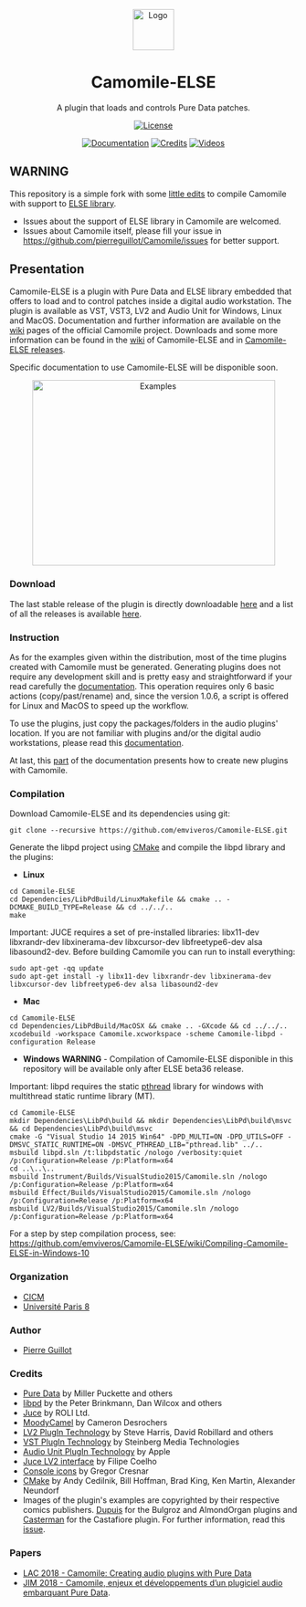 <p align="center">
  <a href="https://github.com/pierreguillot/Camomile/wiki">
    <img src="https://user-images.githubusercontent.com/1409918/37906678-2b998b0a-3103-11e8-946a-10df0f3d2eca.png" alt="Logo" width=72 height=72>
  </a>
  <h1 align="center">Camomile-ELSE</h1>
  <p align="center">
    A plugin that loads and controls Pure Data patches.
  </p>
  <p align="center">
    <a href="https://github.com/pierreguillot/Camomile/blob/master/LICENSE"><img src="https://img.shields.io/badge/license-GPL--v3-blue.svg" alt="License"></a>
  </p>
  <p align="center">
    <a href="https://github.com/pierreguillot/Camomile/wiki"><img src="https://img.shields.io/badge/@-documentation-blue.svg" alt="Documentation"></a>
    <a href="https://github.com/pierreguillot/Camomile/wiki/Credits"><img src="https://img.shields.io/badge/@-credits-blue.svg" alt="Credits"></a>
    <a href="https://vimeo.com/album/4639971"><img src="https://img.shields.io/badge/@-videos-blue.svg" alt="Videos"></a>
  </p>
</p>

## WARNING
This repository is a simple fork with some [little edits](https://github.com/pierreguillot/Camomile/issues/214#issuecomment-704670696) to compile Camomile with support to [ELSE library](https://github.com/porres/pd-else).
- Issues about the support of ELSE library in Camomile are welcomed.
- Issues about Camomile itself, please fill your issue in https://github.com/pierreguillot/Camomile/issues for better support.

## Presentation

Camomile-ELSE is a plugin with Pure Data and ELSE library embedded that offers to load and to control patches inside a digital audio workstation. The plugin is available as VST, VST3, LV2 and Audio Unit for Windows, Linux and MacOS. Documentation and further information are available on the [wiki](https://github.com/pierreguillot/Camomile/wiki) pages of the official Camomile project. Downloads and some more information can be found in the [wiki](https://github.com/emviveros/Camomile-ELSE/wiki) of Camomile-ELSE and in [Camomile-ELSE releases](https://github.com/emviveros/Camomile-ELSE/releases).

Specific documentation to use Camomile-ELSE will be disponible soon.

<p align="center">
<img src="https://user-images.githubusercontent.com/1409918/35470969-05182302-0353-11e8-90b5-d37450206adf.png" alt="Examples" width=425 height=325>
</p>

### Download

The last stable release of the plugin is directly downloadable [here](https://github.com/emviveros/Camomile-ELSE/releases/latest) and a list of all the releases is available [here](https://github.com/emviveros/Camomile-ELSE/releases).

### Instruction

As for the examples given within the distribution, most of the time plugins created with Camomile must be generated. Generating plugins does not require any development skill and is pretty easy and straightforward if your read carefully the [documentation](https://github.com/pierreguillot/Camomile/wiki/How-to-generate-plugins). This operation requires only 6 basic actions (copy/past/rename) and, since the version 1.0.6, a script is offered for Linux and MacOS to speed up the workflow.

To use the plugins, just copy the packages/folders in the audio plugins' location. If you are not familiar with plugins and/or the digital audio workstations, please read this [documentation](https://github.com/pierreguillot/Camomile/wiki/How-to-install-plugins).

At last, this [part](https://github.com/pierreguillot/Camomile/wiki/How-to-create-new-plugins) of the documentation presents how to create new plugins with Camomile.

### Compilation

Download Camomile-ELSE and its dependencies using git:

```
git clone --recursive https://github.com/emviveros/Camomile-ELSE.git
```

Generate the libpd project using [CMake](https://cmake.org) and compile the libpd library and the plugins:

- **Linux**  
```
cd Camomile-ELSE
cd Dependencies/LibPdBuild/LinuxMakefile && cmake .. -DCMAKE_BUILD_TYPE=Release && cd ../../..
make
```
Important: JUCE requires a set of pre-installed libraries: libx11-dev libxrandr-dev libxinerama-dev libxcursor-dev libfreetype6-dev alsa libasound2-dev. Before building Camomile you can run to install everything:
```
sudo apt-get -qq update
sudo apt-get install -y libx11-dev libxrandr-dev libxinerama-dev libxcursor-dev libfreetype6-dev alsa libasound2-dev
```
- **Mac**
```
cd Camomile-ELSE
cd Dependencies/LibPdBuild/MacOSX && cmake .. -GXcode && cd ../../..
xcodebuild -workspace Camomile.xcworkspace -scheme Camomile-libpd -configuration Release
```
- **Windows**
**WARNING** - Compilation of Camomile-ELSE disponible in this repository will be available only after ELSE beta36 release.

Important: libpd requires the static [pthread](https://github.com/GerHobbelt/pthread-win32.git) library for windows with multithread static runtime library (MT).
```
cd Camomile-ELSE
mkdir Dependencies\LibPd\build && mkdir Dependencies\LibPd\build\msvc && cd Dependencies\LibPd\build\msvc
cmake -G "Visual Studio 14 2015 Win64" -DPD_MULTI=ON -DPD_UTILS=OFF -DMSVC_STATIC_RUNTIME=ON -DMSVC_PTHREAD_LIB="pthread.lib" ../..
msbuild libpd.sln /t:libpdstatic /nologo /verbosity:quiet /p:Configuration=Release /p:Platform=x64
cd ..\..\..
msbuild Instrument/Builds/VisualStudio2015/Camomile.sln /nologo /p:Configuration=Release /p:Platform=x64
msbuild Effect/Builds/VisualStudio2015/Camomile.sln /nologo /p:Configuration=Release /p:Platform=x64
msbuild LV2/Builds/VisualStudio2015/Camomile.sln /nologo /p:Configuration=Release /p:Platform=x64
```
For a step by step compilation process, see: https://github.com/emviveros/Camomile-ELSE/wiki/Compiling-Camomile-ELSE-in-Windows-10

### Organization

- [CICM](http://cicm.mshparisnord.org)
- [Université Paris 8](https://www.univ-paris8.fr)

### Author

- [Pierre Guillot](https://github.com/pierreguillot)

### Credits

- [Pure Data](http://msp.ucsd.edu/software.html) by Miller Puckette and others
- [libpd](http://libpd.cc) by the Peter Brinkmann, Dan Wilcox and others
- [Juce](https://github.com/WeAreROLI/JUCE) by ROLI Ltd.
- [MoodyCamel](https://github.com/cameron314/concurrentqueue) by Cameron Desrochers
- [LV2 PlugIn Technology](http://lv2plug.in) by Steve Harris, David Robillard and others
- [VST PlugIn Technology](https://www.steinberg.net/en/company/technologies/vst3.html) by Steinberg Media Technologies
- [Audio Unit PlugIn Technology](https://developer.apple.com/documentation/audiounit) by Apple
- [Juce LV2 interface](http://www.falktx.com) by Filipe Coelho
- [Console icons](https://www.flaticon.com/authors/gregor-cresnar) by Gregor Cresnar
- [CMake](https://cmake.org/) by Andy Cedilnik, Bill Hoffman, Brad King, Ken Martin, Alexander Neundorf
- Images of the plugin's examples are copyrighted by their respective comics publishers. [Dupuis](https://www.dupuis.com/) for the Bulgroz and AlmondOrgan plugins and [Casterman](https://www.casterman.com/) for the Castafiore plugin. For further information, read this [issue](https://github.com/pierreguillot/Camomile/issues/177).

### Papers

- [LAC 2018 - Camomile: Creating audio plugins with Pure Data](http://lac.linuxaudio.org/2018/pdf/44-paper.pdf)
- [JIM 2018 - Camomile, enjeux et développements d’un plugiciel audio embarquant Pure Data](https://hal.archives-ouvertes.fr/hal-01791392/document).

